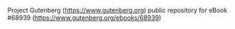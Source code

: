 Project Gutenberg (https://www.gutenberg.org) public repository for eBook #68939 (https://www.gutenberg.org/ebooks/68939)
